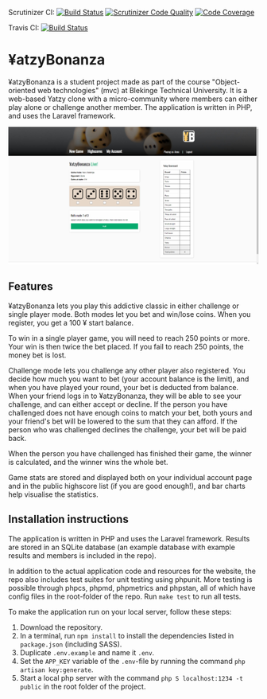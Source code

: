 Scrutinizer CI: [![Build Status](https://scrutinizer-ci.com/g/radonhus/bth-mvc-proj/badges/build.png?b=main)](https://scrutinizer-ci.com/g/radonhus/bth-mvc-proj/build-status/main) [![Scrutinizer Code Quality](https://scrutinizer-ci.com/g/radonhus/bth-mvc-proj/badges/quality-score.png?b=main)](https://scrutinizer-ci.com/g/radonhus/bth-mvc-proj/?branch=main) [![Code Coverage](https://scrutinizer-ci.com/g/radonhus/bth-mvc-proj/badges/coverage.png?b=main)](https://scrutinizer-ci.com/g/radonhus/bth-mvc-proj/?branch=main)

Travis CI: [![Build Status](https://travis-ci.com/radonhus/bth-mvc-proj.svg?branch=main)](https://travis-ci.com/radonhus/bth-mvc-proj)

# ¥atzyBonanza

¥atzyBonanza is a student project made as part of the course "Object-oriented
web technologies" (mvc) at Blekinge Technical University. It is a web-based
Yatzy clone with a micro-community where members can either play alone
or challenge another member. The application is written in PHP, and uses the
Laravel framework.

![Yatzy](https://github.com/radonhus/bth-mvc-proj/blob/main/doc/design/yatzy_screenshot.png?raw=true)

## Features

¥atzyBonanza lets you play this addictive classic in either challenge or single
player mode. Both modes let you bet and win/lose coins. When you register, you
get a 100 ¥ start balance.

To win in a single player game, you will need to reach 250 points or more. Your
win is then twice the bet placed. If you fail to reach 250 points, the money bet
is lost.

Challenge mode lets you challenge any other player also registered. You decide
how much you want to bet (your account balance is the limit), and when you have
played your round, your bet is deducted from balance. When your friend logs in
to ¥atzyBonanza, they will be able to see your challenge, and can either accept
or decline. If the person you have challenged does not have enough coins to
match your bet, both yours and your friend's bet will be lowered to the sum that
they can afford. If the person who was challenged declines the challenge, your
bet will be paid back.

When the person you have challenged has finished their game, the winner is
calculated, and the winner wins the whole bet.

Game stats are stored and displayed both on your individual account page and in
the public highscore list (if you are good enough!), and bar charts help visualise
the statistics.

## Installation instructions

The application is written in PHP and uses the Laravel framework. Results are
stored in an SQLite database (an example database with example results and
members is included in the repo).

In addition to the actual application code and resources for the website, the
repo also includes test suites for unit testing using phpunit. More testing is
possible through phpcs, phpmd, phpmetrics and phpstan, all of which have config
files in the root-folder of the repo. Run `make test` to run all tests.

To make the application run on your local server, follow these steps:

1. Download the repository.
2. In a terminal, run `npm install` to install the dependencies listed in `package.json` (including SASS).
3. Duplicate `.env.example` and name it `.env`.
4. Set the `APP_KEY` variable of the `.env`-file by running the command `php artisan key:generate`.
5. Start a local php server with the command `php S localhost:1234 -t public` in the root folder of the project.
